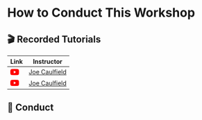 # How to Conduct This Workshop

## 🎬 Recorded Tutorials
| Link | Instructor |
| ---- | ---------- |
| [<img src="../../.docs/youtube-icon.png" alt="youtube" width="20" align="center"/>](https://github.com/solana-developers) | [Joe Caulfield](https://twitter.com/realbuffalojoe) |
| [<img src="../../.docs/youtube-icon.png" alt="youtube" width="20" align="center"/>](https://github.com/solana-developers) | [Joe Caulfield](https://twitter.com/realbuffalojoe) |

## 🎤 Conduct